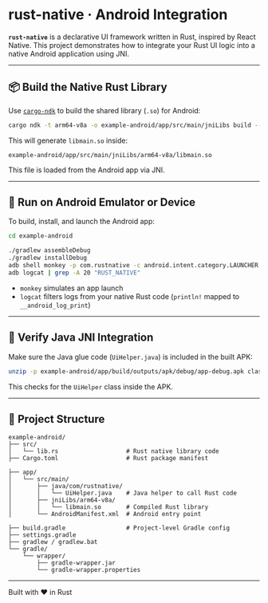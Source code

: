 # rust-native · Android Integration

**`rust-native`** is a declarative UI framework written in Rust, inspired by React Native. This project demonstrates how to integrate your Rust UI logic into a native Android application using JNI.

---

## 📦 Build the Native Rust Library

Use [`cargo-ndk`](https://github.com/bbqsrc/cargo-ndk) to build the shared library (`.so`) for Android:

```bash
cargo ndk -t arm64-v8a -o example-android/app/src/main/jniLibs build --release
```

This will generate `libmain.so` inside:

```
example-android/app/src/main/jniLibs/arm64-v8a/libmain.so
```

This file is loaded from the Android app via JNI.

---

## 📱 Run on Android Emulator or Device

To build, install, and launch the Android app:

```bash
cd example-android

./gradlew assembleDebug
./gradlew installDebug
adb shell monkey -p com.rustnative -c android.intent.category.LAUNCHER 1
adb logcat | grep -A 20 "RUST_NATIVE"
```

- `monkey` simulates an app launch
- `logcat` filters logs from your native Rust code (`println!` mapped to `__android_log_print`)

---

## 🔎 Verify Java JNI Integration

Make sure the Java glue code (`UiHelper.java`) is included in the built APK:

```bash
unzip -p example-android/app/build/outputs/apk/debug/app-debug.apk classes.dex | strings | grep -i UiHelper
```

This checks for the `UiHelper` class inside the APK.

---

## 📁 Project Structure

```
example-android/
├── src/
│   └── lib.rs                   # Rust native library code
├── Cargo.toml                   # Rust package manifest

├── app/
│   └── src/main/
│       ├── java/com/rustnative/
│       │   └── UiHelper.java    # Java helper to call Rust code
│       ├── jniLibs/arm64-v8a/
│       │   └── libmain.so       # Compiled Rust library
│       └── AndroidManifest.xml  # Android entry point

├── build.gradle                 # Project-level Gradle config
├── settings.gradle
├── gradlew / gradlew.bat
└── gradle/
    └── wrapper/
        ├── gradle-wrapper.jar
        └── gradle-wrapper.properties
```

---
Built with ❤️ in Rust
